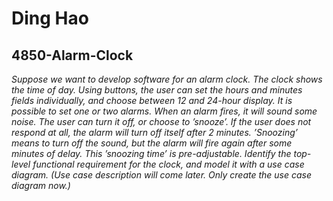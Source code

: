 # Ding Hao

## 4850-Alarm-Clock

*Suppose we want to develop software for an alarm clock.  The clock shows the time of day. Using buttons, the user can set the hours and minutes fields individually, and choose between 12 and 24-hour display.  It is possible to set one or two alarms. When an alarm fires, it will sound some noise. The user can turn it off, or choose to ’snooze’. If the user does not respond at all, the alarm will turn off itself after 2 minutes. ’Snoozing’ means to turn off the sound, but the alarm will fire again after some minutes of delay. This ’snoozing time’ is pre-adjustable.  Identify the top-level functional requirement for the clock, and model it with a use case diagram.  (Use case description will come later.  Only create the use case diagram now.)*

